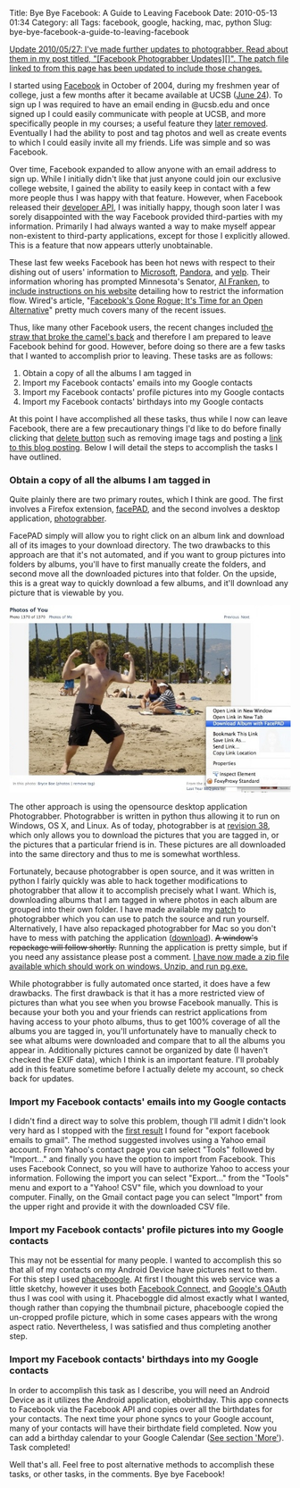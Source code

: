 Title: Bye Bye Facebook: A Guide to Leaving Facebook
Date: 2010-05-13 01:34
Category: all
Tags: facebook, google, hacking, mac, python
Slug: bye-bye-facebook-a-guide-to-leaving-facebook

<ins>
Update 2010/05/27: I've made further updates to photograbber. Read about them
in my post titled, "[Facebook Photograbber Updates][]". The patch file linked
to from this page has been updated to include those changes.</ins>

I started using [Facebook][] in October of 2004, during my freshmen year of
college, just a few months after it became available at UCSB ([June 24][]). To
sign up I was required to have an email ending in @ucsb.edu and once signed up
I could easily communicate with people at UCSB, and more specifically people in
my courses; a useful feature they [later removed][]. Eventually I had the
ability to post and tag photos and well as create events to which I could
easily invite all my friends. Life was simple and so was Facebook.

Over time, Facebook expanded to allow anyone with an email address to sign up.
While I initially didn't like that just anyone could join our exclusive college
website, I gained the ability to easily keep in contact with a few more people
thus I was happy with that feature. However, when Facebook released their
[developer API][], I was initially happy, though soon later I was sorely
disappointed with the way Facebook provided third-parties with my information.
Primarily I had always wanted a way to make myself appear non-existent to
third-party applications, except for those I explicitly allowed. This is a
feature that now appears utterly unobtainable.

These last few weeks Facebook has been hot news with respect to their dishing
out of users' information to [Microsoft][], [Pandora][], and [yelp][]. Their
information whoring has prompted Minnesota's Senator, [Al Franken][], to
[include instructions on his website][] detailing how to restrict the
information flow. Wired's article, "[Facebook's Gone Rogue; It's Time for an
Open Alternative][]" pretty much covers many of the recent issues.

Thus, like many other Facebook users, the recent changes included [the straw
that broke the camel's back][] and therefore I am prepared to leave Facebook
behind for good. However, before doing so there are a few tasks that I wanted
to accomplish prior to leaving. These tasks are as follows:

1.  Obtain a copy of all the albums I am tagged in
2.  Import my Facebook contacts' emails into my Google contacts
3.  Import my Facebook contacts' profile pictures into my Google contacts
4.  Import my Facebook contacts' birthdays into my Google contacts

At this point I have accomplished all these tasks, thus while I now can leave
Facebook, there are a few precautionary things I'd like to do before finally
clicking that [delete button][] such as removing image tags and posting a [link
to this blog posting][]. Below I will detail the steps to accomplish the tasks
I have outlined.

### Obtain a copy of all the albums I am tagged in

Quite plainly there are two primary routes, which I think are good. The first
involves a Firefox extension, [facePAD][], and the second involves a desktop
application, [photograbber][].

FacePAD simply will allow you to right click on an album link and download all
of its images to your download directory. The two drawbacks to this approach
are that it's not automated, and if you want to group pictures into folders by
albums, you'll have to first manually create the folders, and second move all
the downloaded pictures into that folder. On the upside, this is a great way to
quickly download a few albums, and it'll download any picture that is viewable
by you.

![facePAD Usage][]

The other approach is using the opensource desktop application Photograbber.
Photograbber is written in python thus allowing it to run on Windows, OS X, and
Linux. As of today, photograbber is at [revision 38][], which only allows you
to download the pictures that you are tagged in, or the pictures that a
particular friend is in. These pictures are all downloaded into the same
directory and thus to me is somewhat worthless.

Fortunately, because photograbber is open source, and it was written in python
I fairly quickly was able to hack together modifications to photograbber that
allow it to accomplish precisely what I want. Which is, downloading albums that
I am tagged in where photos in each album are grouped into their own folder. I
have made available my [patch][] to photograbber which you can use to patch the
source and run yourself. Alternatively, I have also repackaged photograbber for
Mac so you don't have to mess with patching the application ([download][]).
<del>A window's repackage will follow shortly.</del> Running the application is
pretty simple, but if you need any assistance please post a comment.
<ins datetime="2010-05-14T07:22:29+00:00">I have now made a [zip file][]
available which should work on windows. Unzip, and run pg.exe. </ins>

While photograbber is fully automated once started, it does have a few
drawbacks. The first drawback is that it has a more restricted view of pictures
than what you see when you browse Facebook manually. This is because your both
you and your friends can restrict applications from having access to your photo
albums, thus to get 100% coverage of all the albums you are tagged in, you'll
unfortunately have to manually check to see what albums were downloaded and
compare that to all the albums you appear in. Additionally pictures cannot be
organized by date (I haven't checked the EXIF data), which I think is an
important feature. I'll probably add in this feature sometime before I actually
delete my account, so check back for updates.

### Import my Facebook contacts' emails into my Google contacts

I didn't find a direct way to solve this problem, though I'll admit I didn't
look very hard as I stopped with the [first result][] I found for "export
facebook emails to gmail". The method suggested involves using a Yahoo email
account. From Yahoo's contact page you can select "Tools" followed by
"Import..." and finally you have the option to import from Facebook. This uses
Facebook Connect, so you will have to authorize Yahoo to access your
information. Following the import you can select "Export..." from the "Tools"
menu and export to a "Yahoo! CSV" file, which you download to your computer.
Finally, on the Gmail contact page you can select "Import" from the upper right
and provide it with the downloaded CSV file.

### Import my Facebook contacts' profile pictures into my Google contacts

This may not be essential for many people. I wanted to accomplish this so that
all of my contacts on my Android Device have pictures next to them. For this
step I used [phaceboogle][]. At first I thought this web service was a little
sketchy, however it uses both [Facebook Connect][], and [Google's OAuth][] thus
I was cool with using it. Phaceboggle did almost exactly what I wanted, though
rather than copying the thumbnail picture, phaceboogle copied the un-cropped
profile picture, which in some cases appears with the wrong aspect ratio.
Nevertheless, I was satisfied and thus completing another step.

### Import my Facebook contacts' birthdays into my Google contacts

In order to accomplish this task as I describe, you will need an Android Device
as it utilizes the Android application, ebobirthday. This app connects to
Facebook via the Facebook API and copies over all the birthdates for your
contacts. The next time your phone syncs to your Google account, many of your
contacts will have their birthdate field completed. Now you can add a birthday
calendar to your Google Calendar ([See section 'More'][]). Task completed!

Well that's all. Feel free to post alternative methods to accomplish these
tasks, or other tasks, in the comments. Bye bye Facebook!

  [Facebook Photograbber Updates]: /2010/05/27/facebook-photograbber-updates/
  [Facebook]: https://www.facebook.com/
  [June 24]: https://web.archive.org/web/20040624152328/http://thefacebook.com/
  [later removed]: https://blog.facebook.com/blog.php?post=4314497130
  [developer API]: https://developers.facebook.com/
  [Microsoft]: https://www.microsoft.com
  [Pandora]: https://www.pandora.com/
  [yelp]: https://www.yelp.com/
  [Al Franken]: https://en.wikipedia.org/wiki/Al_Franken
  [include instructions on his website]: https://franken.senate.gov/press/?page=news_single&news_item=Facebook_Privacy_Instructions
  [Facebook's Gone Rogue; It's Time for an Open Alternative]: https://www.wired.com/epicenter/2010/05/facebook-rogue/
  [the straw that broke the camel's back]: https://en.wikipedia.org/wiki/The_last_straw
  [delete button]: https://www.facebook.com/help/contact.php?show_form=delete_account
  [link to this blog posting]: /2010/05/13/bye-bye-facebook-a-guide-to-leaving-facebook/
  [facePAD]: https://addons.mozilla.org/en-US/firefox/addon/8442/
  [photograbber]: https://code.google.com/p/photograbber/
  [facePAD Usage]: /images/2010/05/facepad.jpg "facePAD Usage"
  [revision 38]: https://code.google.com/p/photograbber/source/detail?r=38
  [patch]: /public/photograbber/photograbber-r38+bboe.patch
  [download]: /public/photograbber/PhotoGrabber-OSX-r38+bboe.zip
  [zip file]: /public/photograbber/PhotoGrabber-WIN-r38+bboe.zip
  [first result]: https://www.google.com/support/forum/p/gmail/thread?tid=058dc912c433f1b8&hl=en
  [phaceboogle]: https://phaceboogle.bisounours.net/
  [Facebook Connect]: https://developers.facebook.com/blog/post/108
  [Google's OAuth]: https://code.google.com/apis/accounts/docs/OAuth.html
  [See section 'More']: https://www.google.com/support/calendar/bin/answer.py?hl=en&answer=37098
